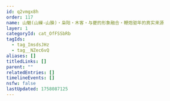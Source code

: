 ```yaml
---
id: q2vmgx8h
order: 117
name: 山魈(山繅-山臊)・枭阳・木客・与夔的形象融合・鞭炮驱年的真实来源
layer: 1
categoryId: cat_OfFSSbRb
tagIds:
  - tag_ImsdsJHz
  - tag__NZec6vQ
aliases: []
titledLinks: []
parent: ""
relatedEntries: []
timelineEvents: []
nsfw: false
lastUpdated: 1758087125
---
```


